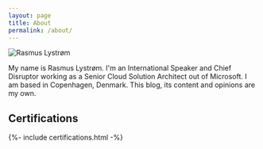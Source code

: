 ```yaml
---
layout: page
title: About
permalink: /about/
---
```


![Rasmus Lystrøm](/assets/portrait.jpg "Rasmus Lystrøm")

My name is Rasmus Lystrøm. I'm an International Speaker and Chief Disruptor working as a Senior Cloud Solution Architect out of Microsoft. I am based in Copenhagen, Denmark. This blog, its content and opinions are my own.

## Certifications

{%- include certifications.html -%}
